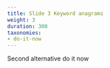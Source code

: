 ```yaml
---
title: Slide 3 Keyword anagrams
weight: 3
duration: 300
taxonomies:
- do-it-now
---
```


Second alternative do it now